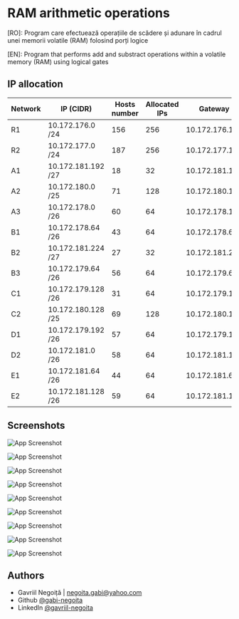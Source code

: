 
# RAM arithmetic operations

[RO]: Program care efectuează operațiile de scădere și adunare în cadrul unei memorii volatile (RAM) folosind porți logice

[EN]: Program that performs add and substract operations within a volatile memory (RAM) using logical gates


## IP allocation

Network | IP (CIDR) | Hosts number | Allocated IPs | Gateway
--- | --- | --- | --- |---
R1	| 10.172.176.0 /24	| 156	| 256	| 10.172.176.1
R2	| 10.172.177.0 /24	| 187	| 256	| 10.172.177.1
A1	| 10.172.181.192 /27	| 18	| 32	| 10.172.181.193
A2	| 10.172.180.0 /25	| 71	| 128	| 10.172.180.1
A3	| 10.172.178.0 /26	| 60	| 64	| 10.172.178.1
B1	| 10.172.178.64 /26	| 43	| 64	| 10.172.178.65
B2	| 10.172.181.224 /27	| 27	| 32	| 10.172.181.225
B3	| 10.172.179.64 /26	| 56	| 64	| 10.172.179.65
C1	| 10.172.179.128	 /26	| 31	| 64	| 10.172.179.129
C2	| 10.172.180.128 /25	| 69	| 128	| 10.172.180.129
D1	| 10.172.179.192	 /26	| 57	| 64	| 10.172.179.193
D2	| 10.172.181.0 /26	| 58	| 64	| 10.172.181.1
E1	| 10.172.181.64 /26	| 44	| 64	| 10.172.181.65
E2	| 10.172.181.128	 /26	| 59	| 64	| 10.172.181.129


  
## Screenshots

![App Screenshot](https://github.com/gabi-negoita/five-buildings-local-network/blob/main/screenshots/network.png?raw=true)

![App Screenshot](https://github.com/gabi-negoita/five-buildings-local-network/blob/main/screenshots/physical-network.png?raw=true)

![App Screenshot](https://github.com/gabi-negoita/five-buildings-local-network/blob/main/screenshots/logical-network.png?raw=true)

![App Screenshot](https://github.com/gabi-negoita/five-buildings-local-network/blob/main/screenshots/logical-services.png?raw=true)

![App Screenshot](https://github.com/gabi-negoita/five-buildings-local-network/blob/main/screenshots/http-config.png?raw=true)

![App Screenshot](https://github.com/gabi-negoita/five-buildings-local-network/blob/main/screenshots/dhcp-config.png?raw=true)

![App Screenshot](https://github.com/gabi-negoita/five-buildings-local-network/blob/main/screenshots/dns-config.png?raw=true)

![App Screenshot](https://github.com/gabi-negoita/five-buildings-local-network/blob/main/screenshots/email-config.png?raw=true)

![App Screenshot](https://github.com/gabi-negoita/five-buildings-local-network/blob/main/screenshots/ftp-config.png?raw=true)


## Authors

- Gavriil Negoiță | negoita.gabi@yahoo.com
- Github [@gabi-negoita](https://github.com/gabi-negoita)
- LinkedIn [@gavriil-negoita](https://www.linkedin.com/in/gavriil-negoita)